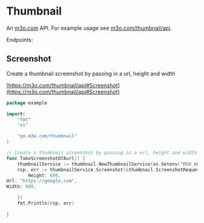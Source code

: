 # Thumbnail

An [m3o.com](https://m3o.com) API. For example usage see [m3o.com/thumbnail/api](https://m3o.com/thumbnail/api).

Endpoints:

## Screenshot

Create a thumbnail screenshot by passing in a url, height and width


[https://m3o.com/thumbnail/api#Screenshot](https://m3o.com/thumbnail/api#Screenshot)

```go
package example

import(
	"fmt"
	"os"

	"go.m3o.com/thumbnail"
)

// Create a thumbnail screenshot by passing in a url, height and width
func TakeScreenshotOfAurl() {
	thumbnailService := thumbnail.NewThumbnailService(os.Getenv("M3O_API_TOKEN"))
	rsp, err := thumbnailService.Screenshot(&thumbnail.ScreenshotRequest{
		Height: 600,
Url: "https://google.com",
Width: 600,

	})
	fmt.Println(rsp, err)
	
}
```
